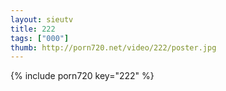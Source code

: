 ```yaml
--- 
layout: sieutv
title: 222
tags: ["000"]
thumb: http://porn720.net/video/222/poster.jpg
---
```

{% include porn720 key="222" %} 

